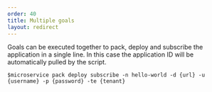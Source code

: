 ```yaml
---
order: 40
title: Multiple goals
layout: redirect
---
```


Goals can be executed together to pack, deploy and subscribe the application in a single line. In this case the application ID will be automatically pulled by the script. 

    $microservice pack deploy subscribe -n hello-world -d {url} -u {username} -p {password} -te {tenant}

